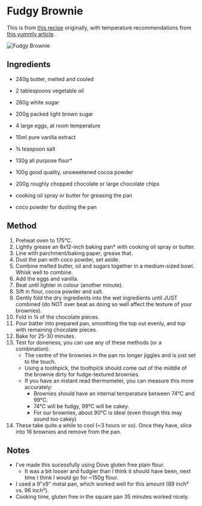 
# Fudgy Brownie # 

This is from [this recipe](https://www.reddit.com/r/GifRecipes/comments/9249hc/fudgy_brownies/) originally, with temperature recommendations from [this yummly article](https://www.yummly.com/dish/978013/how-to-tell-when-your-cookies-and-brownies-are-perfectly-baked).

![Fudgy Brownie](/public/images/Fudgy-Brownie.jpg)

## Ingredients ## 

- 240g butter, melted and cooled
- 2 tablespoons vegetable oil
- 260g white sugar
- 200g packed light brown sugar
- 4 large eggs, at room temperature
- 15ml pure vanilla extract
- ¾ teaspoon salt
- 130g all purpose flour*
- 100g good quality, unsweetened cocoa powder
- 200g roughly chopped chocolate or large chocolate chips

- cooking oil spray or butter for greasing the pan
- coco powder for dusting the pan

## Method ## 

1. Preheat oven to 175°C.
2. Lightly grease an 8x12-inch baking pan* with cooking oil spray or butter.
3. Line with parchment/baking paper, grease that.
4. Dust the pan with coco powder, set aside. 
3. Combine melted butter, oil and sugars together in a medium-sized bowl. Whisk well to combine. 
4. Add the eggs and vanilla.
5. Beat until lighter in colour (another minute).
6. Sift in flour, cocoa powder and salt. 
7. Gently fold the dry ingredients into the wet ingredients until JUST combined (do NOT over beat as doing so well affect the texture of your brownies).
8. Fold in ¾ of the chocolate pieces.
9. Pour batter into prepared pan, smoothing the top out evenly, and top with remaining chocolate pieces.
10. Bake for 25-30 minutes.
11. Test for doneness, you can use any of these methods (or a combination):
    - The centre of the brownies in the pan no longer jiggles and is just set to the touch.
    - Using a toothpick, the toothpick should come out of the middle of the brownie dirty for fudge-textured brownies.
    - If you have an instant read thermometer, you can measure this more accurately:
        - Brownies should have an internal temperature between 74°C and 99°C.
        - 74°C will be fudgy, 99°C will be cakey.
        - For our brownies, about 90°C is ideal (even though this may sound too cakey)
11. These take quite a while to cool (~3 hours or so). Once they have, slice into 16 brownies and remove from the pan.

## Notes

- I've made this sucessfully using Dove gluten free plain flour.
    - It was a bit looser and fudgier than I think it should have been, next time I think I would go for ~150g flour.
- I used a 9"x9" metal pan, which worked well for this amount (89 inch² vs. 96 inch²).
- Cooking time, gluten free in the square pan 35 minutes worked nicely.

